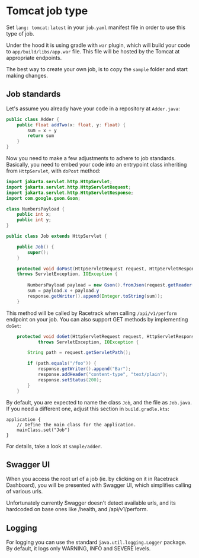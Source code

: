 # Tomcat job type

Set `lang: tomcat:latest` in your `job.yaml` manifest file in order to use this type of job.

Under the hood it is using gradle with `war` plugin, which will build your code to `app/build/libs/app.war` file.
This file will be hosted by the Tomcat at appropriate endpoints.

The best way to create your own job, is to copy the `sample` folder and start making changes.

## Job standards
Let's assume you already have your code in a repository at `Adder.java`:
```java
public class Adder {
    public float addTwo(x: float, y: float) {
        sum = x + y
        return sum
    }
}
```

Now you need to make a few adjustments to adhere to job standards.
Basically, you need to embed your code into an entrypoint class inheriting from `HttpServlet`, with `doPost` method:

```java
import jakarta.servlet.http.HttpServlet;
import jakarta.servlet.http.HttpServletRequest;
import jakarta.servlet.http.HttpServletResponse;
import com.google.gson.Gson;

class NumbersPayload {
    public int x;
    public int y;
}

public class Job extends HttpServlet {

	public Job() {
	    super();
	}

	protected void doPost(HttpServletRequest request, HttpServletResponse response) 
	throws ServletException, IOException {
	
		NumbersPayload payload = new Gson().fromJson(request.getReader(), NumbersPayload.class);
		sum = payload.x + payload.y
        response.getWriter().append(Integer.toString(sum));
	}
```

This method will be called by Racetrack when calling `/api/v1/perform` endpoint on your job. You can also support GET
methods by implementing `doGet`:

```java
	protected void doGet(HttpServletRequest request, HttpServletResponse response)
			throws ServletException, IOException {

		String path = request.getServletPath();

		if (path.equals("/foo")) {
			response.getWriter().append("Bar");
			response.addHeader("content-type", "text/plain");
			response.setStatus(200);
		}
	}
```

By default, you are expected to name the class `Job`, and the file as `Job.java`. 
If you need a different one, adjust this section in `build.gradle.kts`:
```
application {
    // Define the main class for the application.
    mainClass.set("Job")
}
```


For details, take a look at `sample/adder`.

## Swagger UI

When you access the root url of a job (ie. by clicking on it in Racetrack Dashboard), you will be presented with
Swagger UI, which simplifies calling of various urls.

Unfortunately currently Swagger doesn't detect available urls, and its hardcoded on base ones like /health,
and /api/v1/perform.

## Logging

For logging you can use the standard `java.util.logging.Logger` package. By default, it logs only WARNING, INFO and
SEVERE levels.
